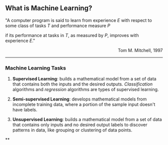 ## What is Machine Learning?

"A computer program is said to learn from experience *E* with respect to some class of tasks *T* and performance measure *P*

if its performance at tasks in *T*, as measured by *P*, improves with experience *E*."

<p align="right">Tom M. Mitchell, 1997</p>

___

### Machine Learning Tasks

1. **Supervised Learning**: builds a mathematical model from a set of data that contains both the inputs and the desired outputs. 
*Classification* algorithms and *regression* algorithms are types of supervised learning.

2. **Semi-supervised Learning**: develops mathematical models from incomplete training data, where a portion of the sample input doesn't have labels.

3. **Unsupervised Learning**: builds a mathematical model from a set of data that contains only inputs and no desired output labels to discover patterns in data, like grouping or clustering of data points.

**
